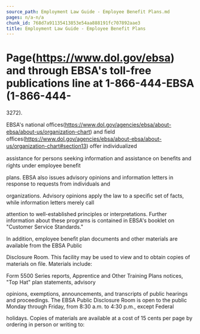 ```yaml
---
source_path: Employment Law Guide - Employee Benefit Plans.md
pages: n/a-n/a
chunk_id: 768d7a91135413853e54aa888191fc707892aae3
title: Employment Law Guide - Employee Benefit Plans
---
```

# Page(https://www.dol.gov/ebsa) and through EBSA's toll-free publications line at 1-866-444-EBSA (1-866-444-

3272).

EBSA's national oﬃces(https://www.dol.gov/agencies/ebsa/about-ebsa/about-us/organization-chart) and ﬁeld oﬃces(https://www.dol.gov/agencies/ebsa/about-ebsa/about-us/organization-chart#section13) oﬀer individualized

assistance for persons seeking information and assistance on beneﬁts and rights under employee beneﬁt

plans. EBSA also issues advisory opinions and information letters in response to requests from individuals and

organizations. Advisory opinions apply the law to a speciﬁc set of facts, while information letters merely call

attention to well-established principles or interpretations. Further information about these programs is contained in EBSA's booklet on "Customer Service Standards."

In addition, employee beneﬁt plan documents and other materials are available from the EBSA Public

Disclosure Room. This facility may be used to view and to obtain copies of materials on ﬁle. Materials include:

Form 5500 Series reports, Apprentice and Other Training Plans notices, "Top Hat" plan statements, advisory

opinions, exemptions, announcements, and transcripts of public hearings and proceedings. The EBSA Public Disclosure Room is open to the public Monday through Friday, from 8:30 a.m. to 4:30 p.m., except Federal

holidays. Copies of materials are available at a cost of 15 cents per page by ordering in person or writing to:
